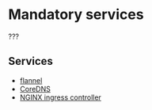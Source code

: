 # Mandatory services

???


## Services

* [flannel](./1-flannel)
* [CoreDNS](./2-coredns)
* [NGINX ingress controller](./nginx-ingress-controller)
